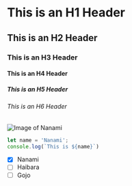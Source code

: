 # This is an H1 Header
## This is an H2 Header
### This is an H3 Header
#### This is an H4 Header
##### This is an H5 Header
###### This is an H6 Header

![Image of Nanami](https://butwhytho.net/wp-content/uploads/2023/09/Kento-Nanami-But-Why-Tho-1-1.jpg)

``` javascript
let name = 'Nanami';
console.log(`This is ${name}`)
```
- [x] Nanami
- [ ] Haibara
- [ ] Gojo
